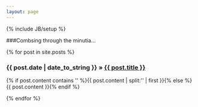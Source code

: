 ```yaml
---
layout: page
---
```

{% include JB/setup %}

###Combsing through the minutia…

<p class="posts">
  {% for post in site.posts %}
    <h3><p>{{ post.date | date_to_string }} &raquo; <a href="{{ BASE_PATH }}{{ post.url }}">{{ post.title }}</a></h3>
    <p>{% if post.content contains '<!--more-->' %}{{ post.content | split:'<!--more-->' | first }}{% else %}{{ post.content }}{% endif %}</p>
    </p>
  {% endfor %}
</p>